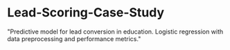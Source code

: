 # Lead-Scoring-Case-Study
"Predictive model for lead conversion in education. Logistic regression with data preprocessing and performance metrics."
